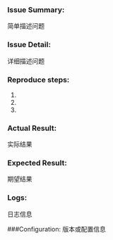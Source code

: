 ### Issue Summary:
简单描述问题

### Issue Detail:
详细描述问题

### Reproduce steps:
1. 
2. 
3. 

### Actual Result:
实际结果

### Expected Result:
期望结果

### Logs:
日志信息

###Configuration:
版本或配置信息
